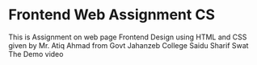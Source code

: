 # Frontend Web Assignment CS
This is Assignment on web page Frontend Design using HTML and CSS given by Mr. Atiq Ahmad from Govt Jahanzeb College Saidu Sharif Swat 
The Demo video

